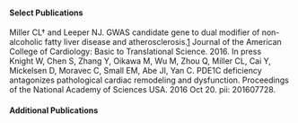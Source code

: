 #### Select Publications 
Miller CL† and Leeper NJ. GWAS candidate gene to dual modifier of non-alcoholic fatty liver disease and atherosclerosis.[1] Journal of the American College of Cardiology: Basic to Translational Science. 2016. In press  
Knight W, Chen S, Zhang Y, Oikawa M, Wu M, Zhou Q, Miller CL, Cai Y, Mickelsen D, Moravec C, Small EM, Abe JI, Yan C. PDE1C deficiency antagonizes pathological cardiac remodeling and dysfunction. Proceedings of the National Academy of Sciences USA. 2016 Oct 20. pii: 201607728.  

[1]: http://www.basictranslational.onlinejacc.org/content/1/7/680
[2]: http://www.pnas.org/content/113/45/E7116.full

#### Additional Publications
